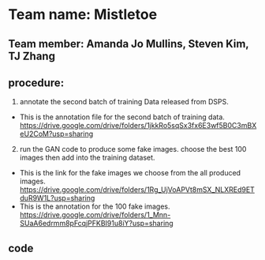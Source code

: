 # Team name: Mistletoe
## Team member: Amanda Jo Mullins, Steven Kim, TJ Zhang

## procedure:
1. annotate the second batch of training Data released from DSPS. 
- This is the annotation file for the second batch of training data. https://drive.google.com/drive/folders/1jkkRo5sqSx3fx6E3wf5B0C3mBXeU2CoM?usp=sharing
2. run the GAN code to produce some fake images. choose the best 100 images then add into the training dataset.
- This is the link for the fake images we choose from the all produced images.  https://drive.google.com/drive/folders/1Rg_UjVoAPVt8mSX_NLXREd9ETduR9W1L?usp=sharing
- This is the annotation for the 100 fake images. https://drive.google.com/drive/folders/1_Mnn-SUaA6edrmm8pFcqjPFKBI91u8iY?usp=sharing



## code

